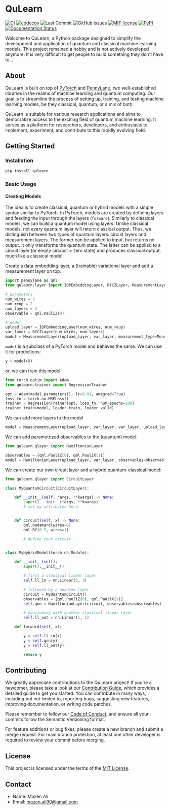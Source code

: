 # QuLearn

[![CI](https://github.com/MazenAli/QuLearn/actions/workflows/main.yml/badge.svg)](https://github.com/MazenAli/QuLearn/actions/workflows/main.yml)
[![codecov](https://codecov.io/github/MazenAli/QuLearn/graph/badge.svg?token=9HGKOOI6CU)](https://codecov.io/github/MazenAli/QuLearn)
![Last Commit](https://img.shields.io/github/last-commit/MazenAli/QuLearn)
![GitHub issues](https://img.shields.io/github/issues/MazenAli/QuLearn)
[![MIT license](https://img.shields.io/badge/License-MIT-blue.svg)](https://lbesson.mit-license.org/)
[![PyPI](https://img.shields.io/pypi/v/qulearn.svg)](https://pypi.org/project/qulearn/)
[![Documentation Status](https://readthedocs.org/projects/qulearn/badge/?version=latest)](https://qulearn.readthedocs.io/en/latest/?badge=latest)

Welcome to QuLearn, a Python package designed to simplify the development and application of quantum and classical machine learning models.
This project remained a hobby and is not actively developed anymore.
It is very difficult to get people to build something they don't have to...

## About

QuLearn is built on top of [PyTorch](https://pytorch.org/) and [PennyLane](https://pennylane.ai/), two well-established libraries in the realms of machine learning and quantum computing. Our goal is to streamline the process of setting up, training, and testing machine learning models, be they classical, quantum, or a mix of both.

QuLearn is suitable for various research applications and aims to democratize access to the exciting field of quantum machine learning. It serves as a platform for researchers, developers, and enthusiasts to implement, experiment, and contribute to this rapidly evolving field.

## Getting Started

### Installation

```bash
pip install qulearn
```

### Basic Usage

#### Creating Models

The idea is to create classical, quantum or hybrid models with a simple syntax similar to PyTorch. In PyTorch, models are created by defining layers and feeding the input through the layers (`forward`). Similarly to classical models, we can build a quantum model using layers. Unlike classical models, not every quantum layer will return classical output. Thus, we distinguish between two types of quantum layers: circuit layers and measurement layers. The former can be applied to input, but returns no output. It only transforms the quantum state. The latter can be applied to a circuit layer (or empty circuuit = zero state) and produces classical output, much like a classical model.

Create a data embedding layer, a (trainable) variational layer and add a measurement layer on top.

```python
import pennylane as qml
from qulearn.layer import IQPEmbeddingLayer, RYCZLayer, MeasurementLayer, MeasurementType

# parameters
num_wires = 3
num_reup = 2
num_layers = 3
observable = qml.PauliZ(0)

# model
upload_layer = IQPEmbeddingLayer(num_wires, num_reup)
var_layer = RYCZLayer(num_wires, num_layers)
model = MeasurementLayer(upload_layer, var_layer, measurement_type=MeasurementType.Expectation, observable=observable)
```

`model` is a subclass of a PyTorch model and behaves the same. We can use it for predictions:

```python
y = model(X)
```

or, we can train this model

```python
from torch.optim import Adam
from qulearn.trainer import RegressionTrainer

opt = Adam(model.parameters(), lr=0.01, amsgrad=True)
loss_fn = torch.nn.MSELoss()
trainer = RegressionTrainer(opt, loss_fn, num_epochs=100)
trainer.train(model, loader_train, loader_valid)
```

We can add more layers to the model

```python
model = MeasurementLayer(upload_layer, var_layer, var_layer, upload_layer, var_layer, measurement_type=MeasurementType.Expectation, observable=observable)
```

We can add parametrized observables to the (quantum) model:

```python
from qulearn.qlayer import HamiltonianLayer

observables = [qml.PauliZ(0), qml.PauliX(1)]
model = HamiltonianLayer(upload_layer, var_layer, observables=observables)
```

We can create our own circuit layer and a hybrid quantum-classical model:

```python
from qulearn.qlayer import CircuitLayer

class MyQuantumCircuit(CircuitLayer):

    def __init__(self, *args, **kwargs) -> None:
        super().__init__(*args, **kwargs)
        # set my attributes here


    def circuit(self, x) -> None:
        qml.Hadamard(wires=0)
        qml.RY(0.5, wires=1)

        # define your circuit...


class MyHybridModel(torch.nn.Module):

    def __init__(self):
        super().__init__()

        # first a classical linear layer
        self.ll_in = nn.Linear(3, 3)

        # followed by a quantum layer
        circuit = MyQuantumCircuit()
        observables = [qml.PauliZ(0), qml.PauliX(1)]
        self.qnn = HamiltonianLayer(circuit, observables=observables)

        # concluding with another classical linear layer
        self.ll_out = nn.Linear(1, 1)

    def forward(self, x):

        y = self.ll_in(x)
        y = self.qnn(y)
        y = self.ll_out(y)

        return y
```

## Contributing

We greatly appreciate contributions to the QuLearn project! If you're a newcomer, please take a look at our [Contribution Guide](https://github.com/MazenAli/QuLearn/blob/main/CONTRIBUTING.md), which provides a detailed guide to get you started. You can contribute in many ways, including but not limited to, reporting bugs, suggesting new features, improving documentation, or writing code patches.

Please remember to follow our [Code of Conduct](https://github.com/MazenAli/QuLearn/blob/main/CODE_OF_CONDUCT.md), and ensure all your commits follow the Semantic Versioning format.

For feature additions or bug fixes, please create a new branch and submit a merge request. For main branch protection, at least one other developer is required to review your commit before merging.

## License

This project is licensed under the terms of the [MIT License](https://github.com/MazenAli/QuLearn/blob/main/LICENSE).

## Contact

<a id="contact"></a>

- Name: Mazen Ali
- Email: mazen.ali90@gmail.com
